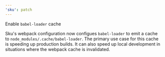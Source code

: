```yaml
---
'sku': patch
---
```


Enable `babel-loader` cache

Sku's webpack configuration now configues `babel-loader` to emit a cache to `node_modules/.cache/babel-loader`. The primary use case for this cache is speeding up production builds. It can also speed up local development in situations where the webpack cache is invalidated.
